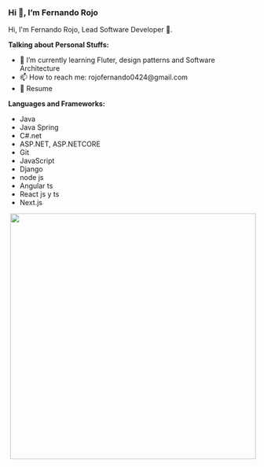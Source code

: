 <main>
<h3>Hi 👋, I’m Fernando Rojo</h3>
<p>Hi, I'm Fernando Rojo, Lead Software Developer 🚀.</p>
<p><b>Talking about Personal Stuffs:</b></p>
  <ul>
    <li>🌱 I’m currently learning Fluter, design patterns and Software Architecture</li>
    <li>📫 How to reach me: rojofernando0424@gmail.com</li>
    <li>📝 Resume</li>
  </ul>
  
  <p><b>Languages and Frameworks:</b></p>
  <ul>
    <li>Java</li>
    <li>Java Spring</li>
    <li>C#.net</li>
    <li>ASP.NET, ASP.NETCORE</li>
    <li>Git</li>
    <li>JavaScript</li>
    <li>Django</li>
    <li>node js</li>
     <li>Angular ts</li>
     <li>React js y ts</li>
    <li>Next.js</li>
  </ul>
  
  <img width="500px" align="right" src="https://aleduran.com/wp-content/uploads/lenguajes-programacion-top.gif">
</main>




<!---
fernando061/fernando061 is a ✨ special ✨ repository because its `README.md` (this file) appears on your GitHub profile.
You can click the Preview link to take a look at your changes.
--->
